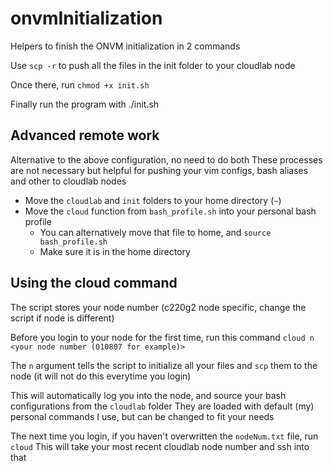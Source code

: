 # onvmInitialization
Helpers to finish the ONVM initialization in 2 commands 

Use `scp -r` to push all the files in the init folder to your cloudlab node

Once there, run `chmod +x init.sh`

Finally run the program with ./init.sh

## Advanced remote work
Alternative to the above configuration, no need to do both
These processes are not necessary but helpful for pushing your vim configs, bash aliases and other to cloudlab nodes

- Move the `cloudlab` and `init` folders to your home directory (`~`)
- Move the `cloud` function from `bash_profile.sh` into your personal bash profile
  - You can alternatively move that file to home, and `source bash_profile.sh`
  - Make sure it is in the home directory

## Using the cloud command
The script stores your node number (c220g2 node specific, change the script if node is different)

Before you login to your node for the first time, run this command
`cloud n <your node number (010807 for example)>`

The `n` argument tells the script to initialize all your files and `scp` them to the node (it will not do this everytime you login)

This will automatically log you into the node, and source your bash configurations from the `cloudlab` folder
They are loaded with default (my) personal commands I use, but can be changed to fit your needs

The next time you login, if you haven't overwritten the `nodeNum.txt` file, run `cloud`
This will take your most recent cloudlab node number and ssh into that
